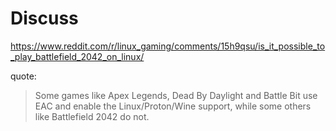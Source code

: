 # Discuss
https://www.reddit.com/r/linux_gaming/comments/15h9qsu/is_it_possible_to_play_battlefield_2042_on_linux/

quote:
>Some games like Apex Legends, Dead By Daylight and Battle Bit use EAC and enable the Linux/Proton/Wine support, while some others like Battlefield 2042 do not. 
